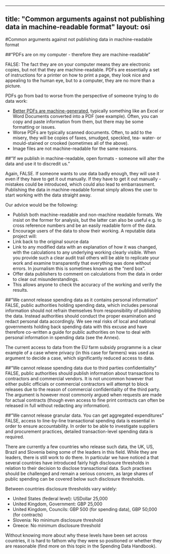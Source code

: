 
---
title: "Common arguments against not publishing data in machine-readable format"
layout: osi
---

#Common arguments against not publishing data in machine-readable format

##“PDFs are on my computer - therefore they are machine-readable” 

FALSE: The fact they are on your computer means they are electronic copies, but not that they are machine-readable. PDFs are essentially a set of instructions for a printer on how to print a page, they look nice and appealing to the human eye, but to a computer, they are no more than a picture. 

PDFs go from bad to worse from the perspective of someone trying to do data work: 
- [Better PDFs are machine-generated](https://www.gov.uk/service-manual/design-and-content/resources/creating-accessible-PDFs.html), typically something like an Excel or Word Documents converted into a PDF (see example). Often, you can copy and paste information from them, but there may be some formatting or issues. 
- Worse PDFs are typically scanned documents. Often, to add to the misery, they will be copies of faxes, smudged, speckled, tea- water- or mould-stained or crooked (sometimes all of the above). 
- Image files are not machine-readable for the same reasons. 

##“If we publish in machine-readable, open formats - someone will alter the data and use it to discredit us.” 

Again, FALSE. If someone wants to use data badly enough, they will use it even if they have to get it out manually. If they have to get it out manually - mistakes could be introduced, which could also lead to embarrassment. Publishing the data in machine-readable format simply allows the user to start working with the data straight away. 

Our advice would be the following: 
- Publish both machine-readable and non-machine readable formats. We insist on the former for analysis, but the latter can also be useful e.g. to cross reference numbers and be an easily readable form of the data. 
- Encourage users of the data to show their working. A reputable data project will: 
- Link back to the original source data 
- Link to any modified data with an explanation of how it was changed, with the calculations to any underlying working clearly visible. When you provide such a clear audit trail others will be able to replicate your work and examine transparently that everything was done without errors. In journalism this is sometimes known as the “nerd box”.   
- Offer data publishers to comment on calculations from the data in order to clear out misunderstandings. 
- This allows anyone to check the accuracy of the working and verify the results.  

##“We cannot release spending data as it contains personal information”
FALSE, public authorities holding spending data, which includes personal information should not refrain themselves from responsibility of publishing the data. Instead authorities should conduct the proper examination and redact personal data accordingly. We see real risks of local and national governments holding back spending data with this excuse and have therefore co-written a guide for public authorities on how to deal with personal information in spending data (see the Annex).

The current access to data from the EU farm subsidy programme is a clear example of a case where privacy (in this case for farmers) was used as argument to decide a case, which significantly reduced access to data. 

##“We cannot release spending data due to third parties confidentiality” 
FALSE, public authorities should publish information about transactions to contractors and commercial vendors. It is not uncommon however that either public officials or commercial contractors will attempt to block releases due to the reason of commercial confidentiality of the third party. The argument is however most commonly argued when requests are made for actual contracts (though even access to fine print contracts can often be released in full without redacting any information). 

##“We cannot release granular data. You can get aggregated expenditures”
FALSE, access to line-by-line transactional spending data is essential in order to ensure accountability. In order to be able to investigate suppliers and procurement practices, detailed transaction-level spending data is required. 

There are currently a few countries who release such data, the UK, US, Brazil and Slovenia being some of the leaders in this field. While they are leaders, there is still work to do there. In particular we have noticed a that several countries have introduced fairly high disclosure thresholds in relation to their decision to disclose transactional data. Such practises should be challenged and remain a serious concern, as large shares of public spending can be covered below such disclosure thresholds.

Between countries disclosure thresholds vary widely:
- United States (federal level): USDollar 25,000
- United Kingdom, Government: GBP 25,000
- United Kingdom, Councils: GBP 500 (for spending data), GBP 50,000 (for contracts)
- Slovenia: No minimum disclosure threshold
- Greece: No minimum disclosure threshold

Without knowing more about why these levels have been set across countries, it is hard to fathom why they were so positioned or whether they are reasonable (find more on this topic in the Spending Data Handbook). 
